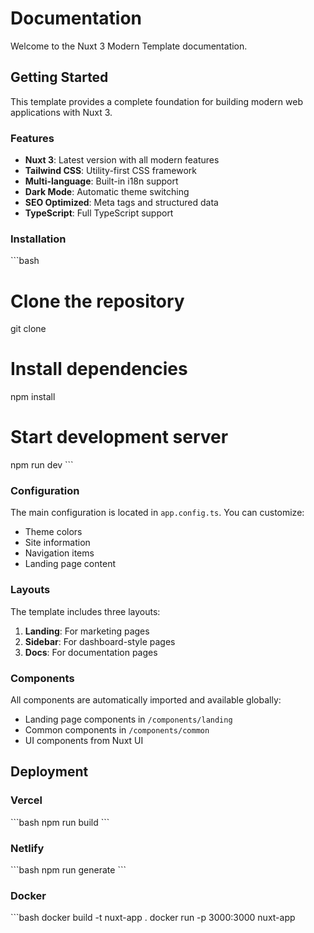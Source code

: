 # Documentation

Welcome to the Nuxt 3 Modern Template documentation.

## Getting Started

This template provides a complete foundation for building modern web applications with Nuxt 3.

### Features

- **Nuxt 3**: Latest version with all modern features
- **Tailwind CSS**: Utility-first CSS framework
- **Multi-language**: Built-in i18n support
- **Dark Mode**: Automatic theme switching
- **SEO Optimized**: Meta tags and structured data
- **TypeScript**: Full TypeScript support

### Installation

\`\`\`bash
# Clone the repository
git clone <repository-url>

# Install dependencies
npm install

# Start development server
npm run dev
\`\`\`

### Configuration

The main configuration is located in `app.config.ts`. You can customize:

- Theme colors
- Site information
- Navigation items
- Landing page content

### Layouts

The template includes three layouts:

1. **Landing**: For marketing pages
2. **Sidebar**: For dashboard-style pages
3. **Docs**: For documentation pages

### Components

All components are automatically imported and available globally:

- Landing page components in `/components/landing`
- Common components in `/components/common`
- UI components from Nuxt UI

## Deployment

### Vercel

\`\`\`bash
npm run build
\`\`\`

### Netlify

\`\`\`bash
npm run generate
\`\`\`

### Docker

\`\`\`bash
docker build -t nuxt-app .
docker run -p 3000:3000 nuxt-app
